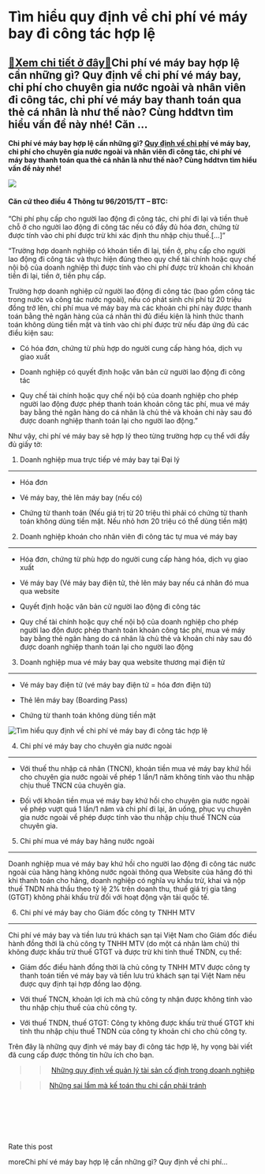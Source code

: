 Tìm hiểu quy định về chi phí vé máy bay đi công tác hợp lệ
==========================================================

[:gift:Xem chi tiết ở đây:gift:](https://hddtvn.com/tim-hieu-quy-dinh-ve-chi-phi-ve-may-bay-di-cong-tac-hop-le/)Chi phí vé máy bay hợp lệ cần những gì? Quy định về chi phí vé máy bay, chi phí cho chuyên gia nước ngoài và nhân viên đi công tác, chi phí vé máy bay thanh toán qua thẻ cá nhân là như thế nào? Cùng hddtvn tìm hiểu vấn đề này nhé! Căn …
--------------------------------------------------------------------------------------------------------------------------------------------------------------------------------------------------------------------------------------------

**Chi phí vé máy bay hợp lệ cần những gì? [Quy định về chi phí](#) vé máy bay, chi phí cho chuyên gia nước ngoài và nhân viên đi công tác, chi phí vé máy bay thanh toán qua thẻ cá nhân là như thế nào? Cùng hddtvn tìm hiểu vấn đề này nhé!**


![](https://hddtvn.com/wp-content/uploads/2021/01/ve-may-bay-bamboo-airways-22-08-2018-1.jpg)


#### Căn cứ theo điều 4 Thông tư 96/2015/TT – BTC:


“Chi phí phụ cấp cho người lao động đi công tác, chi phí đi lại và tiền thuê chỗ ở cho người lao động đi công tác nếu có đầy đủ hóa đơn, chứng từ được tính vào chi phí được trừ khi xác định thu nhập chịu thuế.[…]”


“Trường hợp doanh nghiệp có khoán tiền đi lại, tiền ở, phụ cấp cho người lao động đi công tác và thực hiện đúng theo quy chế tài chính hoặc quy chế nội bộ của doanh nghiệp thì được tính vào chi phí được trừ khoản chi khoán tiền đi lại, tiền ở, tiền phụ cấp.


Trường hợp doanh nghiệp cử người lao động đi công tác (bao gồm công tác trong nước và công tác nước ngoài), nếu có phát sinh chi phí từ 20 triệu đồng trở lên, chi phí mua vé máy bay mà các khoản chi phí này được thanh toán bằng thẻ ngân hàng của cá nhân thì đủ điều kiện là hình thức thanh toán không dùng tiền mặt và tính vào chi phí được trừ nếu đáp ứng đủ các điều kiện sau:




* Có hóa đơn, chứng từ phù hợp do người cung cấp hàng hóa, dịch vụ giao xuất

* Doanh nghiệp có quyết định hoặc văn bản cử người lao động đi công tác

* Quy chế tài chính hoặc quy chế nội bộ của doanh nghiệp cho phép người lao động được phép thanh toán khoản công tác phí, mua vé máy bay bằng thẻ ngân hàng do cá nhân là chủ thẻ và khoản chi này sau đó được doanh nghiệp thanh toán lại cho người lao động.”



Như vậy, chi phí vé máy bay sẽ hợp lý theo từng trường hợp cụ thể với đầy đủ giấy tờ:


1. Doanh nghiệp mua trực tiếp vé máy bay tại Đại lý
---------------------------------------------------




* Hóa đơn

* Vé máy bay, thẻ lên máy bay (nếu có)

* Chứng từ thanh toán (Nếu giá trị từ 20 triệu thì phải có chứng từ thanh toán không dùng tiền mặt. Nếu nhỏ hơn 20 triệu có thể dùng tiền mặt)



2. Doanh nghiệp khoán cho nhân viên đi công tác tự mua vé máy bay
-----------------------------------------------------------------




* Hóa đơn, chứng từ phù hợp do người cung cấp hàng hóa, dịch vụ giao xuất

* Vé máy bay (Vé máy bay điện tử, thẻ lên máy bay nếu cá nhân đó mua qua website

* Quyết định hoặc văn bản cử người lao động đi công tác

* Quy chế tài chính hoặc quy chế nội bộ của doanh nghiệp cho phép người lao độn được phép thanh toán khoản công tác phí, mua vé máy bay bằng thẻ ngân hàng do cá nhân là chủ thẻ và khoản chi này sau đó được doanh nghiệp thanh toán lại cho người lao động



3. Doanh nghiệp mua vé máy bay qua website thương mại điện tử
-------------------------------------------------------------




* Vé máy bay điện tử (vé máy bay điện tử = hóa đơn điện tử)

* Thẻ lên máy bay (Boarding Pass)

* Chứng từ thanh toán không dùng tiền mặt



![Tìm hiểu quy định về chi phí vé máy bay đi công tác hợp lệ](https://hddtvn.com/wp-content/uploads/2021/01/1-13.jpg)


4. Chi phí vé máy bay cho chuyên gia nước ngoài
-----------------------------------------------




* Với thuế thu nhập cá nhân (TNCN), khoản tiền mua vé máy bay khứ hồi cho chuyên gia nước ngoài về phép 1 lần/1 năm không tính vào thu nhập chịu thuế TNCN của chuyên gia.

* Đối với khoản tiền mua vé máy bay khứ hồi cho chuyên gia nước ngoài về phép vượt quá 1 lần/1 năm và chi phí đi lại, ăn uống, phục vụ chuyên gia nước ngoài về phép được tính vào thu nhập chịu thuế TNCN của chuyên gia.



5. Chi phí mua vé máy bay hãng nước ngoài
-----------------------------------------


Doanh nghiệp mua vé máy bay khứ hồi cho người lao động đi công tác nước ngoài của hãng hàng không nước ngoài thông qua Website của hãng đó thì khi thanh toán cho hãng, doanh nghiệp có nghĩa vụ khấu trừ, khai và nộp thuế TNDN nhà thầu theo tỷ lệ 2% trên doanh thu, thuế giá trị gia tăng (GTGT) không phải khấu trừ đối với hoạt động vận tải quốc tế.


6. Chi phí vé máy bay cho Giám đốc công ty TNHH MTV
---------------------------------------------------


Chi phí vé máy bay và tiền lưu trú khách sạn tại Việt Nam cho Giám đốc điều hành đồng thời là chủ công ty TNHH MTV (do một cá nhân làm chủ) thì không được khấu trừ thuế GTGT và được trừ khi tính thuế TNDN, cụ thể:




* Giám đốc điều hành đồng thời là chủ công ty TNHH MTV được công ty thanh toán tiền vé máy bay và tiền lưu trú khách sạn tại Việt Nam nếu được quy định tại hợp đồng lao động.

* Với thuế TNCN, khoản lợi ích mà chủ công ty nhận được không tính vào thu nhập chịu thuế của chủ công ty.

* Với thuế TNDN, thuế GTGT: Công ty không được khấu trừ thuế GTGT khi tính thu nhập chịu thuế TNDN của công ty khoản chi cho chủ công ty.



Trên đây là những quy định vé máy bay đi công tác hợp lệ, hy vọng bài viết đã cung cấp được thông tin hữu ích cho bạn.


>>  [Những quy định về quản lý tài sản cố định trong doanh nghiệp](#)


>> [Những sai lầm mà kế toán thu chi cần phải tránh](#)


 


 


 








































Rate this post


moreChi phí vé máy bay hợp lệ cần những gì? Quy định về chi phí…

